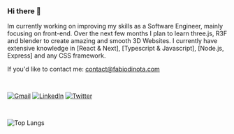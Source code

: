 ### Hi there 👋

Im currently working on improving my skills as a Software Engineer, mainly focusing on front-end. Over the next few months I plan to learn three.js, R3F and blender to create amazing and smooth 3D Websites. I currently have extensive knowledge in [React & Next], [Typescript & Javascript], [Node.js, Express] and any CSS framework.

If you'd like to contact me: contact@fabiodinota.com

<br>

<a href="mailto:contact@fabiodinota.com">![Gmail](https://img.shields.io/badge/Gmail-D14836?style=for-the-badge&logo=gmail&logoColor=white)</a>
<a href="https://linkedin.com/in/fabiodinota/">![LinkedIn](https://img.shields.io/badge/linkedin-%230077B5.svg?style=for-the-badge&logo=linkedin&logoColor=white)</a>
<a href="https://twitter.com/fabiodinota">![Twitter](https://img.shields.io/badge/Twitter-%231DA1F2.svg?style=for-the-badge&logo=Twitter&logoColor=white)</a>

<br>

![Top Langs](https://github-readme-stats.vercel.app/api/top-langs/?username=fabiodinota&layout=compact)


